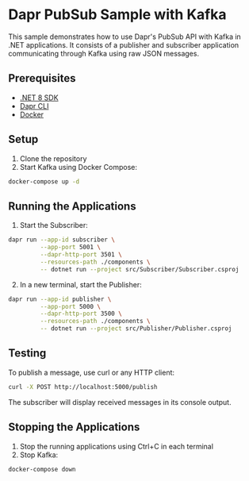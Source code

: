 # Dapr PubSub Sample with Kafka

This sample demonstrates how to use Dapr's PubSub API with Kafka in .NET applications. It consists of a publisher and subscriber application communicating through Kafka using raw JSON messages.

## Prerequisites

- [.NET 8 SDK](https://dotnet.microsoft.com/download)
- [Dapr CLI](https://docs.dapr.io/getting-started/install-dapr-cli/)
- [Docker](https://www.docker.com/products/docker-desktop)

## Setup

1. Clone the repository
2. Start Kafka using Docker Compose:

```bash
docker-compose up -d
```

## Running the Applications

1. Start the Subscriber:

```bash
dapr run --app-id subscriber \
         --app-port 5001 \
         --dapr-http-port 3501 \
         --resources-path ./components \
         -- dotnet run --project src/Subscriber/Subscriber.csproj
```

2. In a new terminal, start the Publisher:

```bash
dapr run --app-id publisher \
         --app-port 5000 \
         --dapr-http-port 3500 \
         --resources-path ./components \
         -- dotnet run --project src/Publisher/Publisher.csproj
```

## Testing

To publish a message, use curl or any HTTP client:

```bash
curl -X POST http://localhost:5000/publish
```

The subscriber will display received messages in its console output.

## Stopping the Applications

1. Stop the running applications using Ctrl+C in each terminal
2. Stop Kafka:

```bash
docker-compose down
```
